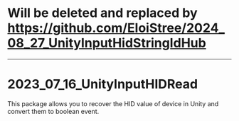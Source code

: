 # Will be deleted and replaced by https://github.com/EloiStree/2024_08_27_UnityInputHidStringIdHub

---------

# 2023_07_16_UnityInputHIDRead
This package allows you to recover the HID value of device in Unity and convert them to boolean event.

